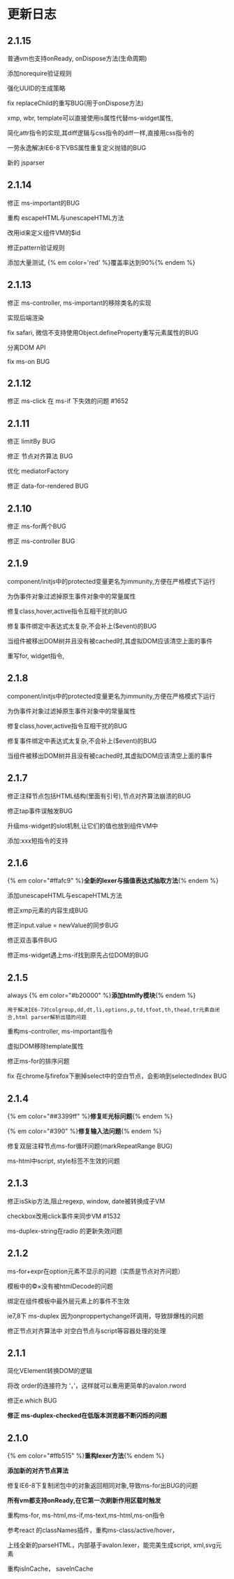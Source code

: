 # 更新日志

## 2.1.15

普通vm也支持onReady, onDispose方法(生命周期)

添加norequire验证规则

强化UUID的生成策略

fix replaceChild的重写BUG(用于onDispose方法)

xmp, wbr, template可以直接使用is属性代替ms-widget属性,

简化attr指令的实现,其diff逻辑与css指令的diff一样,直接用css指令的

一劳永逸解决IE6-8下VBS属性重复定义抛错的BUG

新的 jsparser

## 2.1.14
修正 ms-important的BUG

重构 escapeHTML与unescapeHTML方法

改用id来定义组件VM的$id

修正pattern验证规则

添加大量测试, {% em color='red' %}覆盖率达到90%{% endem %}

## 2.1.13

修正 ms-controller, ms-important的移除类名的实现

实现后端渲染

fix safari, 微信不支持使用Object.defineProperty重写元素属性的BUG

分离DOM API

fix ms-on BUG 

## 2.1.12

修正 ms-click 在 ms-if 下失效的问题 #1652

 
## 2.1.11

修正 limitBy BUG

修正 节点对齐算法 BUG

优化 mediatorFactory

修正 data-for-rendered BUG


## 2.1.10

修正 ms-for两个BUG

修正 ms-controller BUG

## 2.1.9

component/initjs中的protected变量更名为immunity,方便在严格模式下运行

为伪事件对象过滤掉原生事件对象中的常量属性  
 
修复class,hover,active指令互相干扰的BUG

修复事件绑定中表达式太复杂,不会补上($event)的BUG

当组件被移出DOM树并且没有被cached时,其虚拟DOM应该清空上面的事件

重写for, widget指令,

## 2.1.8

component/initjs中的protected变量更名为immunity,方便在严格模式下运行

为伪事件对象过滤掉原生事件对象中的常量属性   

修复class,hover,active指令互相干扰的BUG

修复事件绑定中表达式太复杂,不会补上($event)的BUG

当组件被移出DOM树并且没有被cached时,其虚拟DOM应该清空上面的事件

## 2.1.7

修正注释节点包括HTML结构(里面有引号),节点对齐算法崩溃的BUG

修正tap事件误触发BUG

升级ms-widget的slot机制,让它们的值也放到组件VM中

添加:xxx短指令的支持

## 2.1.6

{% em color="#ffafc9" %}**全新的lexer与插值表达式抽取方法**{% endem %}

添加unescapeHTML与escapeHTML方法

修正xmp元素的内容生成BUG

修正input.value = newValue的同步BUG

修正双击事件BUG

修正ms-widget遇上ms-if找到原先占位DOM的BUG

## 2.1.5 

always
{% em color="#b20000" %}**添加htmlfy模块**{% endem %}
```
用于解决IE6-7对colgroup,dd,dt,li,options,p,td,tfoot,th,thead,tr元素自闭合,html parser解析出错的问题 
```

重构ms-controller, ms-important指令

虚拟DOM移除template属性

修正ms-for的排序问题

fix 在chrome与firefox下删掉select中的空白节点，会影响到selectedIndex BUG 



## 2.1.4 

{% em color="##3399ff" %}**修复IE光标问题**{% endem %}

{% em color="#390" %}**修复输入法问题**{% endem %}

修复双层注释节点ms-for循环问题(markRepeatRange BUG)

ms-html中script, style标签不生效的问题

## 2.1.3 
	
修正isSkip方法,阻止regexp, window, date被转换成子VM

checkbox改用click事件来同步VM #1532

ms-duplex-string在radio 的更新失效问题

## 2.1.2 


ms-for+expr在option元素不显示的问题（实质是节点对齐问题）

模板中的&copy;&times;没有被htmlDecode的问题

绑定在组件模板中最外层元素上的事件不生效

ie7,8下 ms-duplex 因为onproppertychange环调用，导致辞爆栈的问题

修正节点对齐算法中 对空白节点与script等容器处理的处理

## 2.1.1

简化VElement转换DOM的逻辑

将改 order的连接符为 ‘，’，这样就可以重用更简单的avalon.rword

修正e.which BUG

**修正 ms-duplex-checked在低版本浏览器不断闪烁的问题**

## 2.1.0 

{% em color="#ffb515" %}**重构lexer方法**{% endem %}

**添加新的对齐节点算法**

修复IE6-8下复制闭包中的对象返回相同对象,导致ms-for出BUG的问题

**所有vm都支持onReady,在它第一次刷新作用区载时触发** 

重构ms-for, ms-html,ms-if,ms-text,ms-html,ms-on指令

参考react 的classNames插件，重构ms-class/active/hover，

上线全新的parseHTML，内部基于avalon.lexer，能完美生成script, xml,svg元素

重构isInCache， saveInCache


